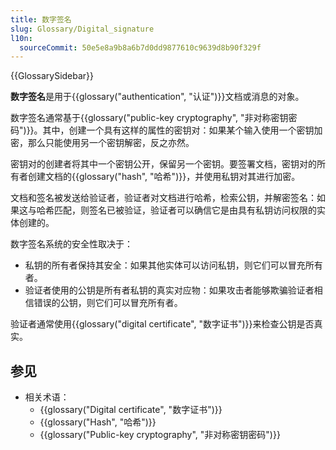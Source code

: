```yaml
---
title: 数字签名
slug: Glossary/Digital_signature
l10n:
  sourceCommit: 50e5e8a9b8a6b7d0dd9877610c9639d8b90f329f
---
```


{{GlossarySidebar}}

**数字签名**是用于{{glossary("authentication", "认证")}}文档或消息的对象。

数字签名通常基于{{glossary("public-key cryptography", "非对称密钥密码")}}。其中，创建一个具有这样的属性的密钥对：如果某个输入使用一个密钥加密，那么只能使用另一个密钥解密，反之亦然。

密钥对的创建者将其中一个密钥公开，保留另一个密钥。要签署文档，密钥对的所有者创建文档的{{glossary("hash", "哈希")}}，并使用私钥对其进行加密。

文档和签名被发送给验证者，验证者对文档进行哈希，检索公钥，并解密签名：如果这与哈希匹配，则签名已被验证，验证者可以确信它是由具有私钥访问权限的实体创建的。

数字签名系统的安全性取决于：

- 私钥的所有者保持其安全：如果其他实体可以访问私钥，则它们可以冒充所有者。
- 验证者使用的公钥是所有者私钥的真实对应物：如果攻击者能够欺骗验证者相信错误的公钥，则它们可以冒充所有者。

验证者通常使用{{glossary("digital certificate", "数字证书")}}来检查公钥是否真实。

## 参见

- 相关术语：
  - {{glossary("Digital certificate", "数字证书")}}
  - {{glossary("Hash", "哈希")}}
  - {{glossary("Public-key cryptography", "非对称密钥密码")}}
